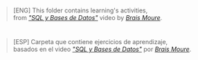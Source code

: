 #
> [ENG] This folder contains learning's activities,  
> from _["SQL y Bases de Datos"](https://youtu.be/OuJerKzV5T0?si=omRmPK7Fd0H48OW0)_ video by _[Brais Moure](https://github.com/mouredev)_.
#

#
> [ESP] Carpeta que contiene ejercicios de aprendizaje,  
> basados en el video _["SQL y Bases de Datos"](https://youtu.be/OuJerKzV5T0?si=omRmPK7Fd0H48OW0)_ por _[Brais Moure](https://github.com/mouredev)_.
#
